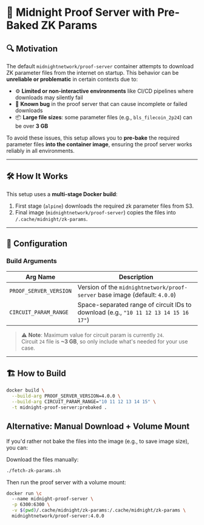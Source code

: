 # 🧱 Midnight Proof Server with Pre-Baked ZK Params

## 🔍 Motivation

The default `midnightnetwork/proof-server` container attempts to download ZK parameter files from the internet on startup. This behavior can be **unreliable or problematic** in certain contexts due to:

- ⚙️ **Limited or non-interactive environments** like CI/CD pipelines where downloads may silently fail
- 🐞 **Known bug** in the proof server that can cause incomplete or failed downloads
- 📦 **Large file sizes**: some parameter files (e.g., `bls_filecoin_2p24`) can be over **3 GB**

To avoid these issues, this setup allows you to **pre-bake** the required parameter files **into the container image**, ensuring the proof server works reliably in all environments.

---

## 🛠️ How It Works

This setup uses a **multi-stage Docker build**:

1. First stage (`alpine`) downloads the required zk parameter files from S3.
2. Final image (`midnightnetwork/proof-server`) copies the files into `/.cache/midnight/zk-params`.

---

## 🔧 Configuration

### Build Arguments

| Arg Name             | Description                                                                 |
|----------------------|-----------------------------------------------------------------------------|
| `PROOF_SERVER_VERSION` | Version of the `midnightnetwork/proof-server` base image (default: `4.0.0`) |
| `CIRCUIT_PARAM_RANGE`  | Space-separated range of circuit IDs to download (e.g., `"10 11 12 13 14 15 16 17"`)          |

> ⚠️ **Note**: Maximum value for circuit param is currently `24`.  
> Circuit `24` file is **~3 GB**, so only include what's needed for your use case.

---

## 🏗️ How to Build

```bash
docker build \
  --build-arg PROOF_SERVER_VERSION=4.0.0 \
  --build-arg CIRCUIT_PARAM_RANGE="10 11 12 13 14 15" \
  -t midnight-proof-server:prebaked .
```

## Alternative: Manual Download + Volume Mount
If you'd rather not bake the files into the image (e.g., to save image size), you can:

Download the files manually:
```bash
./fetch-zk-params.sh
```

Then run the proof server with a volume mount:
```bash
docker run \c
  --name midnight-proof-server \
  -p 6300:6300 \
  -v $(pwd)/.cache/midnight/zk-params:/.cache/midnight/zk-params \
  midnightnetwork/proof-server:4.0.0
```